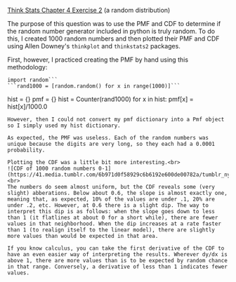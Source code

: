 [Think Stats Chapter 4 Exercise 2](http://greenteapress.com/thinkstats2/html/thinkstats2005.html#toc41) (a random distribution)

The purpose of this question was to use the PMF and CDF to determine if the random number generator included in python is truly random. To do this, I created 1000 random numbers and then plotted their PMF and CDF using Allen Downey's `thinkplot` and `thinkstats2` packages.

First, however, I practiced creating the PMF by hand using this methodology:
```from collections import Counter
import random```
```rand1000 = [random.random() for x in range(1000)]```
```
hist = {}
pmf = {}
hist = Counter(rand1000)
for x in hist:
    pmf[x] = hist[x]/1000.0
```
However, then I could not convert my pmf dictionary into a Pmf object so I simply used my hist dictionary.

As expected, the PMF was useless. Each of the random numbers was unique because the digits are very long, so they each had a 0.0001 probability.

Plotting the CDF was a little bit more interesting.<br>
![CDF of 1000 random numbers 0-1](https://41.media.tumblr.com/6b971d0f58929c6b6192e600de00782a/tumblr_nyc098nYai1u37fsho1_400.png)<br>
The numbers do seem almost uniform, but the CDF reveals some (very slight) abberations. Below about 0.6, the slope is almost exactly one, meaning that, as expected, 10% of the values are under .1, 20% are under .2, etc. However, at 0.6 there is a slight dip. The way to interpret this dip is as follows: when the slope goes down to less than 1 (it flatlines at about 0 for a short while), there are fewer values in that neighborhood. When the dip increases at a rate faster than 1 (to realign itself to the linear model), there are slightly more values than would be expected in that area.

If you know calculus, you can take the first derivative of the CDF to have an even easier way of interpreting the results. Wherever dy/dx is above 1, there are more values than is to be expected by random chance in that range. Conversely, a derivative of less than 1 indicates fewer values.